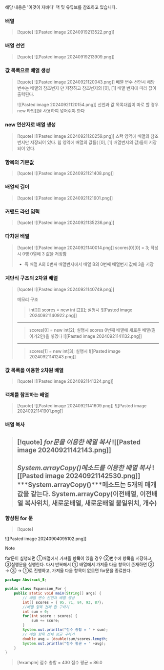 
해당 내용은 '이것이 자바다' 책 및 유튜브를 참조하고 있습니다.

### 배열
>[!quote]
>![[Pasted image 20240919213522.png]]


### 배열 선언
>[!quote]
>![[Pasted image 20240919213909.png]]


### 값 목록으로 배열 생성
>[!quote]
>![[Pasted image 20240921120043.png]]
>배열 변수 선언시 해당 변수는 배열의 참조번지 만 저장하고 참조번지의 \[0\], \[1\] 배열 번지에 따라 값이 출력된다.
>
>![[Pasted image 20240921120154.png]]
>선언과 값 목록대입이 따로 할 경우
>new 타입\[\]을 사용하여 넣어줘야 한다


### new 연산자로 배열 생성
>[!quote]
>![[Pasted image 20240921120259.png]]
>스택 영역에 배열의 참조번지만 저장되어 있다.
>힙 영역에 배열의 값들( \[0\], \[1\] 배열번지의 값)들이 저장되어 있다.


### 항목의 기본값
>[!quote]
>![[Pasted image 20240921121408.png]]


### 배열의 길이
>[!quote]
>![[Pasted image 20240921121601.png]]


### 커맨드 라인 입력
>[!quote]
>![[Pasted image 20240921135236.png]]


### 다차원 배열
>[!quote]
>![[Pasted image 20240921140014.png]]
>scores\[0\]\[0\] = 3; 작성시 0행 0열에 3 값을 저장함
>- 즉 배열 A의 0번째 배열번지에서 배열 B의 0번째 배열번지 값에 3을 저장


### 계단식 구조의 2차원 배열
>[!quote]
>![[Pasted image 20240921140749.png]]
>
>메모리 구조
>>int\[\]\[\] scores = new int \[2\]\[\]; 실행시
>>![[Pasted image 20240921140922.png]]
>
>---
>>scores\[0\] = new int\[2\]; 실행시
>>scores 0번째 배열에 새로운 배열(길이가2인)을 넣겠다
>>![[Pasted image 20240921141132.png]]
>
>---
>>scores\[1\] = new int\[3\]; 실행시
>>![[Pasted image 20240921141243.png]]


### 값 목록을 이용한 2차원 배열
>[!quote]
>![[Pasted image 20240921141324.png]]


### 객체를 참조하는 배열
>[!quote]
>![[Pasted image 20240921141609.png]]
>![[Pasted image 20240921141901.png]]


### 배열 복사
>[!quote]
>***for문을 이용한 배열 복사***
>![[Pasted image 20240921142143.png]]
>---
>***System.arrayCopy()메소드를 이용한 배열 복사***
>![[Pasted image 20240921142530.png]]
>***System.arrayCopy()***메소드는 5개의 매개값을 같는다.
>System.arrayCopy(이전배열, 이전배열 복사위치, 새로운배열, 새로운배열 붙일위치, 개수)
>---
>


### 향상된 for 문
>[!quote]
>
![[Pasted image 20240904095102.png]]

>[!note]
>for문이 실행되면 
>①배열에서 가져올 항목이 있을 경우 
>②변수에 항목을 저장하고, 
>③실행문을 실행한다.
>다시 반복해서 
>① 배열에서 가져올 다음 항목이 존재하면 
>② → ③ → ①로 진행하고, 
>가져올 다음 항목이 없으면 for문을 종료한다.

```java title=Expansion_for
package Abstract_5;

public class Expansion_For {
	public static void main(String[] args) {
		// 배열 변수 선언과 배열 생성
		int[] scores = { 95, 71, 84, 93, 87};
		//배열 항목 전체 합 구하기
		int sum = 0;
		for(int score : scores) {
			sum += score;
		}
		System.out.println("점수 총합 = " + sum);
		// 배열 항목 전체 평균 구하기
		double avg = (double)sum/scores.length;
		System.out.println("점수 평균 = " +avg);
	}
}
```

>[!example]
>점수 총합 = 430
점수 평균 = 86.0
